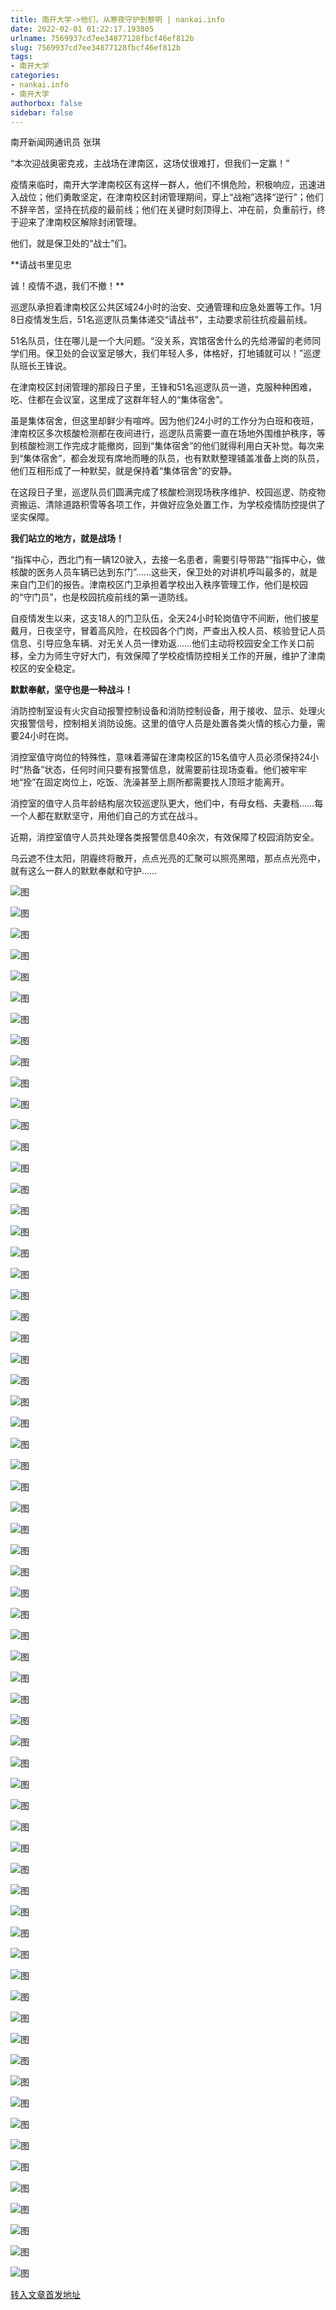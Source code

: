 ```yaml
---
title: 南开大学->他们，从寒夜守护到黎明 | nankai.info
date: 2022-02-01 01:22:17.193805
urlname: 7569937cd7ee34877128fbcf46ef812b
slug: 7569937cd7ee34877128fbcf46ef812b
tags: 
- 南开大学
categories:
- nankai.info
- 南开大学
authorbox: false
sidebar: false
---
```

南开新闻网通讯员 张琪

“本次迎战奥密克戎，主战场在津南区，这场仗很难打，但我们一定赢！”

疫情来临时，南开大学津南校区有这样一群人，他们不惧危险，积极响应，迅速进入战位；他们勇敢坚定，在津南校区封闭管理期间，穿上“战袍”选择“逆行”；他们不辞辛苦，坚持在抗疫的最前线；他们在关键时刻顶得上、冲在前，负重前行，终于迎来了津南校区解除封闭管理。

他们，就是保卫处的“战士”们。

**请战书里见忠
<!--more-->
诚！疫情不退，我们不撤！**

巡逻队承担着津南校区公共区域24小时的治安、交通管理和应急处置等工作。1月8日疫情发生后，51名巡逻队员集体递交“请战书”，主动要求前往抗疫最前线。

51名队员，住在哪儿是一个大问题。“没关系，宾馆宿舍什么的先给滞留的老师同学们用。保卫处的会议室足够大，我们年轻人多，体格好，打地铺就可以！”巡逻队班长王锋说。

在津南校区封闭管理的那段日子里，王锋和51名巡逻队员一道，克服种种困难，吃、住都在会议室，这里成了这群年轻人的“集体宿舍”。

虽是集体宿舍，但这里却鲜少有喧哗。因为他们24小时的工作分为白班和夜班，津南校区多次核酸检测都在夜间进行，巡逻队员需要一直在场地外围维护秩序，等到核酸检测工作完成才能撤岗，回到“集体宿舍”的他们就得利用白天补觉。每次来到“集体宿舍”，都会发现有席地而睡的队员，也有默默整理铺盖准备上岗的队员，他们互相形成了一种默契，就是保持着“集体宿舍”的安静。

在这段日子里，巡逻队员们圆满完成了核酸检测现场秩序维护、校园巡逻、防疫物资搬运、清除道路积雪等各项工作，并做好应急处置工作，为学校疫情防控提供了坚实保障。

**我们站立的地方，就是战场！**

“指挥中心，西北门有一辆120驶入，去接一名患者，需要引导带路”“指挥中心，做核酸的医务人员车辆已达到东门”……这些天，保卫处的对讲机呼叫最多的，就是来自门卫们的报告。津南校区门卫承担着学校出入秩序管理工作，他们是校园的“守门员”，也是校园抗疫前线的第一道防线。

自疫情发生以来，这支18人的门卫队伍，全天24小时轮岗值守不间断，他们披星戴月，日夜坚守，冒着高风险，在校园各个门岗，严查出入校人员、核验登记人员信息、引导应急车辆、对无关人员一律劝返……他们主动将校园安全工作关口前移，全力为师生守好大门，有效保障了学校疫情防控相关工作的开展，维护了津南校区的安全稳定。

**默默奉献，坚守也是一种战斗！**

消防控制室设有火灾自动报警控制设备和消防控制设备，用于接收、显示、处理火灾报警信号，控制相关消防设施。这里的值守人员是处置各类火情的核心力量，需要24小时在岗。

消控室值守岗位的特殊性，意味着滞留在津南校区的15名值守人员必须保持24小时“热备”状态，任何时间只要有报警信息，就需要前往现场查看。他们被牢牢地“拴”在固定岗位上，吃饭、洗澡甚至上厕所都需要找人顶班才能离开。

消控室的值守人员年龄结构层次较巡逻队更大，他们中，有母女档、夫妻档……每一个人都在默默坚守，用他们自己的方式在战斗。

近期，消控室值守人员共处理各类报警信息40余次，有效保障了校园消防安全。

乌云遮不住太阳，阴霾终将散开，点点光亮的汇聚可以照亮黑暗，那点点光亮中，就有这么一群人的默默奉献和守护……

![图](http://news.nankai.edu.cn/ywsd/system/2022/01/29/g)

![图](http://news.nankai.edu.cn/ywsd/system/2022/01/29/n)

![图](http://news.nankai.edu.cn/ywsd/system/2022/01/29/p)

![图](http://news.nankai.edu.cn/ywsd/system/2022/01/29/)

![图](http://news.nankai.edu.cn/ywsd/system/2022/01/29/b)

![图](http://news.nankai.edu.cn/ywsd/system/2022/01/29/5)

![图](http://news.nankai.edu.cn/ywsd/system/2022/01/29/d)

![图](http://news.nankai.edu.cn/ywsd/system/2022/01/29/b)

![图](http://news.nankai.edu.cn/ywsd/system/2022/01/29/7)

![图](http://news.nankai.edu.cn/ywsd/system/2022/01/29/4)

![图](http://news.nankai.edu.cn/ywsd/system/2022/01/29/2)

![图](http://news.nankai.edu.cn/ywsd/system/2022/01/29/2)

![图](http://news.nankai.edu.cn/ywsd/system/2022/01/29/_)

![图](http://news.nankai.edu.cn/ywsd/system/2022/01/29/2)

![图](http://news.nankai.edu.cn/ywsd/system/2022/01/29/3)

![图](http://news.nankai.edu.cn/ywsd/system/2022/01/29/5)

![图](http://news.nankai.edu.cn/ywsd/system/2022/01/29/4)

![图](http://news.nankai.edu.cn/ywsd/system/2022/01/29/4)

![图](http://news.nankai.edu.cn/ywsd/system/2022/01/29/0)

![图](http://news.nankai.edu.cn/ywsd/system/2022/01/29/0)

![图](http://news.nankai.edu.cn/ywsd/system/2022/01/29/0)

![图](http://news.nankai.edu.cn/ywsd/system/2022/01/29/3)

![图](http://news.nankai.edu.cn/ywsd/system/2022/01/29/0)

![图](http://news.nankai.edu.cn/ywsd/system/2022/01/29/0)

![图](http://news.nankai.edu.cn/)

![图](http://news.nankai.edu.cn/ywsd/system/2022/01/29/5)

![图](http://news.nankai.edu.cn/ywsd/system/2022/01/29/4)

![图](http://news.nankai.edu.cn/ywsd/system/2022/01/29/4)

![图](http://news.nankai.edu.cn/)

![图](http://news.nankai.edu.cn/ywsd/system/2022/01/29/0)

![图](http://news.nankai.edu.cn/ywsd/system/2022/01/29/0)

![图](http://news.nankai.edu.cn/ywsd/system/2022/01/29/0)

![图](http://news.nankai.edu.cn/)

![图](http://news.nankai.edu.cn/ywsd/system/2022/01/29/3)

![图](http://news.nankai.edu.cn/ywsd/system/2022/01/29/0)

![图](http://news.nankai.edu.cn/ywsd/system/2022/01/29/0)

![图](http://news.nankai.edu.cn/)

![图](http://news.nankai.edu.cn/ywsd/system/2022/01/29/c)

![图](http://news.nankai.edu.cn/ywsd/system/2022/01/29/i)

![图](http://news.nankai.edu.cn/ywsd/system/2022/01/29/p)

![图](http://news.nankai.edu.cn/)

![图](http://news.nankai.edu.cn/ywsd/system/2022/01/29/n)

![图](http://news.nankai.edu.cn/ywsd/system/2022/01/29/c)

![图](http://news.nankai.edu.cn/ywsd/system/2022/01/29/)

![图](http://news.nankai.edu.cn/ywsd/system/2022/01/29/u)

![图](http://news.nankai.edu.cn/ywsd/system/2022/01/29/d)

![图](http://news.nankai.edu.cn/ywsd/system/2022/01/29/e)

![图](http://news.nankai.edu.cn/ywsd/system/2022/01/29/)

![图](http://news.nankai.edu.cn/ywsd/system/2022/01/29/i)

![图](http://news.nankai.edu.cn/ywsd/system/2022/01/29/a)

![图](http://news.nankai.edu.cn/ywsd/system/2022/01/29/k)

![图](http://news.nankai.edu.cn/ywsd/system/2022/01/29/n)

![图](http://news.nankai.edu.cn/ywsd/system/2022/01/29/a)

![图](http://news.nankai.edu.cn/ywsd/system/2022/01/29/n)

![图](http://news.nankai.edu.cn/ywsd/system/2022/01/29/)

![图](http://news.nankai.edu.cn/ywsd/system/2022/01/29/s)

![图](http://news.nankai.edu.cn/ywsd/system/2022/01/29/w)

![图](http://news.nankai.edu.cn/ywsd/system/2022/01/29/e)

![图](http://news.nankai.edu.cn/ywsd/system/2022/01/29/n)

![图](http://news.nankai.edu.cn/)

![图](http://news.nankai.edu.cn/)

![图](http://news.nankai.edu.cn/ywsd/system/2022/01/29/:)

![图](http://news.nankai.edu.cn/ywsd/system/2022/01/29/p)

![图](http://news.nankai.edu.cn/ywsd/system/2022/01/29/t)

![图](http://news.nankai.edu.cn/ywsd/system/2022/01/29/t)

![图](http://news.nankai.edu.cn/ywsd/system/2022/01/29/h)

[转入文章首发地址](http://news.nankai.edu.cn/ywsd/system/2022/01/29/030050206.shtml)